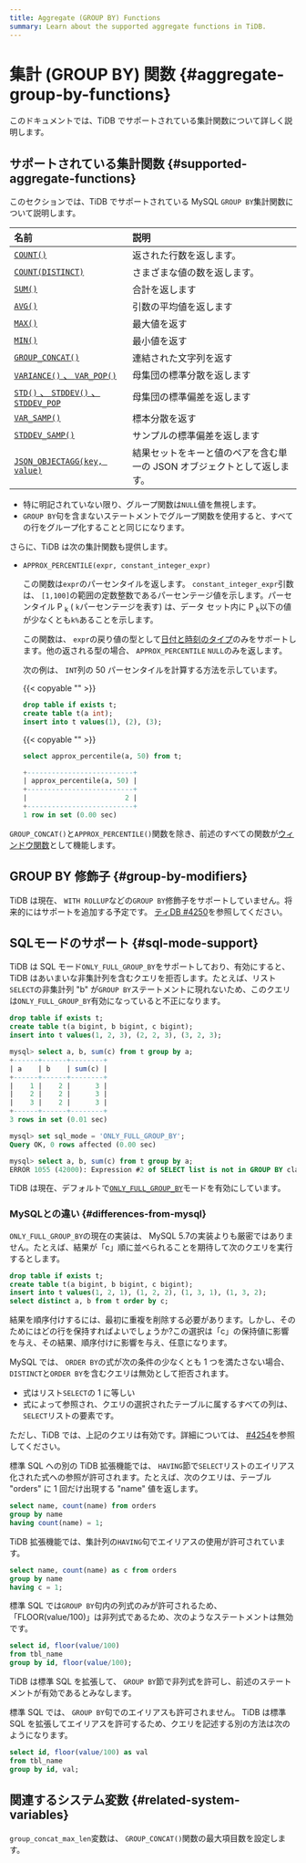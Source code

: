 ```yaml
---
title: Aggregate (GROUP BY) Functions
summary: Learn about the supported aggregate functions in TiDB.
---
```


# 集計 (GROUP BY) 関数 {#aggregate-group-by-functions}

このドキュメントでは、TiDB でサポートされている集計関数について詳しく説明します。

## サポートされている集計関数 {#supported-aggregate-functions}

このセクションでは、TiDB でサポートされている MySQL `GROUP BY`集計関数について説明します。

| 名前                                                                                                                                                                                                                              | 説明                                      |
| :------------------------------------------------------------------------------------------------------------------------------------------------------------------------------------------------------------------------------ | :-------------------------------------- |
| [`COUNT()`](https://dev.mysql.com/doc/refman/5.7/en/aggregate-functions.html#function_count)                                      | 返された行数を返します。                            |
| [`COUNT(DISTINCT)`](https://dev.mysql.com/doc/refman/5.7/en/aggregate-functions.html#function_count-distinct)            | さまざまな値の数を返します。                          |
| [`SUM()`](https://dev.mysql.com/doc/refman/5.7/en/aggregate-functions.html#function_sum)                                            | 合計を返します                                 |
| [`AVG()`](https://dev.mysql.com/doc/refman/5.7/en/aggregate-functions.html#function_avg)                                            | 引数の平均値を返します                             |
| [`MAX()`](https://dev.mysql.com/doc/refman/5.7/en/aggregate-functions.html#function_max)                                            | 最大値を返す                                  |
| [`MIN()`](https://dev.mysql.com/doc/refman/5.7/en/aggregate-functions.html#function_min)                                            | 最小値を返す                                  |
| [`GROUP_CONCAT()`](https://dev.mysql.com/doc/refman/5.7/en/aggregate-functions.html#function_group-concat)                 | 連結された文字列を返す                             |
| [`VARIANCE()` 、 `VAR_POP()`](https://dev.mysql.com/doc/refman/5.7/en/aggregate-functions.html#function_var-pop)                 | 母集団の標準分散を返します                           |
| [`STD()` 、 `STDDEV()` 、 `STDDEV_POP`](https://dev.mysql.com/doc/refman/5.7/en/aggregate-functions.html#function_std)                | 母集団の標準偏差を返します                           |
| [`VAR_SAMP()`](https://dev.mysql.com/doc/refman/5.7/en/aggregate-functions.html#function_var-samp)                             | 標本分散を返す                                 |
| [`STDDEV_SAMP()`](https://dev.mysql.com/doc/refman/5.7/en/aggregate-functions.html#function_stddev-samp)                    | サンプルの標準偏差を返します                          |
| [`JSON_OBJECTAGG(key, value)`](https://dev.mysql.com/doc/refman/5.7/en/aggregate-functions.html#function_json-objectagg) | 結果セットをキーと値のペアを含む単一の JSON オブジェクトとして返します。 |

-   特に明記されていない限り、グループ関数は`NULL`値を無視します。
-   `GROUP BY`句を含まないステートメントでグループ関数を使用すると、すべての行をグループ化することと同じになります。

さらに、TiDB は次の集計関数も提供します。

-   `APPROX_PERCENTILE(expr, constant_integer_expr)`

    この関数は`expr`のパーセンタイルを返します。 `constant_integer_expr`引数は、 `[1,100]`の範囲の定数整数であるパーセンテージ値を示します。パーセンタイル P <sub>k</sub> ( `k`パーセンテージを表す) は、データ セット内に P <sub>k</sub>以下の値が少なくとも`k%`あることを示します。

    この関数は、 `expr`の戻り値の型として[日付と時刻のタイプ](/data-type-date-and-time.md)のみをサポートします。他の返される型の場合、 `APPROX_PERCENTILE` `NULL`のみを返します。

    次の例は、 `INT`列の 50 パーセンタイルを計算する方法を示しています。

    {{< copyable "" >}}

    ```sql
    drop table if exists t;
    create table t(a int);
    insert into t values(1), (2), (3);
    ```

    {{< copyable "" >}}

    ```sql
    select approx_percentile(a, 50) from t;
    ```

    ```sql
    +--------------------------+
    | approx_percentile(a, 50) |
    +--------------------------+
    |                        2 |
    +--------------------------+
    1 row in set (0.00 sec)
    ```

`GROUP_CONCAT()`と`APPROX_PERCENTILE()`関数を除き、前述のすべての関数が[ウィンドウ関数](/functions-and-operators/window-functions.md)として機能します。

## GROUP BY 修飾子 {#group-by-modifiers}

TiDB は現在、 `WITH ROLLUP`などの`GROUP BY`修飾子をサポートしていません。将来的にはサポートを追加する予定です。 [ティDB #4250](https://github.com/pingcap/tidb/issues/4250)を参照してください。

## SQLモードのサポート {#sql-mode-support}

TiDB は SQL モード`ONLY_FULL_GROUP_BY`をサポートしており、有効にすると、TiDB はあいまいな非集計列を含むクエリを拒否します。たとえば、リスト`SELECT`の非集計列 &quot;b&quot; が`GROUP BY`ステートメントに現れないため、このクエリは`ONLY_FULL_GROUP_BY`有効になっていると不正になります。

```sql
drop table if exists t;
create table t(a bigint, b bigint, c bigint);
insert into t values(1, 2, 3), (2, 2, 3), (3, 2, 3);

mysql> select a, b, sum(c) from t group by a;
+------+------+--------+
| a    | b    | sum(c) |
+------+------+--------+
|    1 |    2 |      3 |
|    2 |    2 |      3 |
|    3 |    2 |      3 |
+------+------+--------+
3 rows in set (0.01 sec)

mysql> set sql_mode = 'ONLY_FULL_GROUP_BY';
Query OK, 0 rows affected (0.00 sec)

mysql> select a, b, sum(c) from t group by a;
ERROR 1055 (42000): Expression #2 of SELECT list is not in GROUP BY clause and contains nonaggregated column 'b' which is not functionally dependent on columns in GROUP BY clause; this is incompatible with sql_mode=only_full_group_by
```

TiDB は現在、デフォルトで[`ONLY_FULL_GROUP_BY`](/mysql-compatibility.md#default-differences)モードを有効にしています。

### MySQLとの違い {#differences-from-mysql}

`ONLY_FULL_GROUP_BY`の現在の実装は、 MySQL 5.7の実装よりも厳密ではありません。たとえば、結果が「c」順に並べられることを期待して次のクエリを実行するとします。

```sql
drop table if exists t;
create table t(a bigint, b bigint, c bigint);
insert into t values(1, 2, 1), (1, 2, 2), (1, 3, 1), (1, 3, 2);
select distinct a, b from t order by c;
```

結果を順序付けするには、最初に重複を削除する必要があります。しかし、そのためにはどの行を保持すればよいでしょうか?この選択は「c」の保持値に影響を与え、その結果、順序付けに影響を与え、任意になります。

MySQL では、 `ORDER BY`の式が次の条件の少なくとも 1 つを満たさない場合、 `DISTINCT`と`ORDER BY`を含むクエリは無効として拒否されます。

-   式はリスト`SELECT`の 1 に等しい
-   式によって参照され、クエリの選択されたテーブルに属するすべての列は、 `SELECT`リストの要素です。

ただし、TiDB では、上記のクエリは有効です。詳細については、 [#4254](https://github.com/pingcap/tidb/issues/4254)を参照してください。

標準 SQL への別の TiDB 拡張機能では、 `HAVING`節で`SELECT`リストのエイリアス化された式への参照が許可されます。たとえば、次のクエリは、テーブル &quot;orders&quot; に 1 回だけ出現する &quot;name&quot; 値を返します。

```sql
select name, count(name) from orders
group by name
having count(name) = 1;
```

TiDB 拡張機能では、集計列の`HAVING`句でエイリアスの使用が許可されています。

```sql
select name, count(name) as c from orders
group by name
having c = 1;
```

標準 SQL では`GROUP BY`句内の列式のみが許可されるため、「FLOOR(value/100)」は非列式であるため、次のようなステートメントは無効です。

```sql
select id, floor(value/100)
from tbl_name
group by id, floor(value/100);
```

TiDB は標準 SQL を拡張して、 `GROUP BY`節で非列式を許可し、前述のステートメントが有効であるとみなします。

標準 SQL では、 `GROUP BY`句でのエイリアスも許可されません。 TiDB は標準 SQL を拡張してエイリアスを許可するため、クエリを記述する別の方法は次のようになります。

```sql
select id, floor(value/100) as val
from tbl_name
group by id, val;
```

## 関連するシステム変数 {#related-system-variables}

`group_concat_max_len`変数は、 `GROUP_CONCAT()`関数の最大項目数を設定します。

